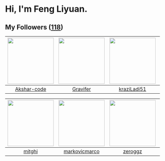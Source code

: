 # Hi, I'm Feng Liyuan.

## My Followers ([118](https://github.com/SunRunAway?tab=followers))

| <img src="https://avatars.githubusercontent.com/u/59618640?v=4" width="150" height="150" /> | <img src="https://avatars.githubusercontent.com/u/44160838?v=4" width="150" height="150" /> | <img src="https://avatars.githubusercontent.com/u/120910584?v=4" width="150" height="150" /> | <img src="https://avatars.githubusercontent.com/u/65283311?v=4" width="150" height="150" /> |
| :-----------------------------------------------------------------------------------------: | :-----------------------------------------------------------------------------------------: | :------------------------------------------------------------------------------------------: | :-----------------------------------------------------------------------------------------: |
|                        [Akshar-code](https://github.com/Akshar-code)                        |                           [Gravifer](https://github.com/Gravifer)                           |                         [kraziLadi51](https://github.com/kraziLadi51)                        |                           [alekssze](https://github.com/alekssze)                           |

| <img src="https://avatars.githubusercontent.com/u/55898975?v=4" width="150" height="150" /> | <img src="https://avatars.githubusercontent.com/u/52882128?v=4" width="150" height="150" /> | <img src="https://avatars.githubusercontent.com/u/55519398?v=4" width="150" height="150" /> | <img src="https://avatars.githubusercontent.com/u/46620760?v=4" width="150" height="150" /> |
| :-----------------------------------------------------------------------------------------: | :-----------------------------------------------------------------------------------------: | :-----------------------------------------------------------------------------------------: | :-----------------------------------------------------------------------------------------: |
|                             [mitghi](https://github.com/mitghi)                             |                      [markovicmarco](https://github.com/markovicmarco)                      |                            [zeroggz](https://github.com/zeroggz)                            |                        [pleiadesian](https://github.com/pleiadesian)                        |